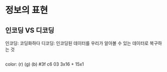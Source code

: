 # 정보의 표현


## 인코딩 VS 디코딩
인코딩: 코딩화하다
디코딩: 인코딩된 데이터를 우리가 알아볼 수 있는 데이터로 복구하는 것

##  

color: 
(r)  (g) (b)
#3f c6 03
3x16 + 15x1      
